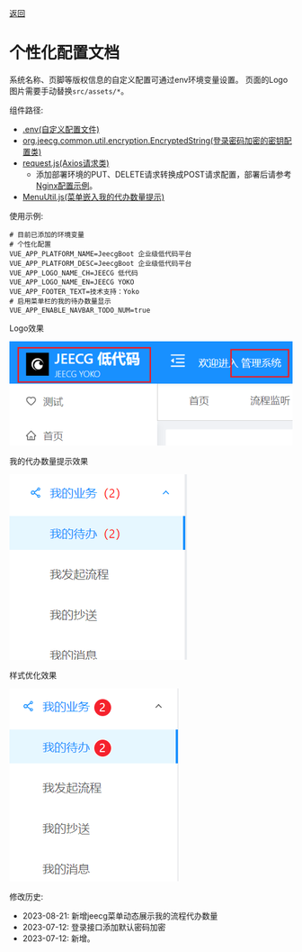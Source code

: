 [返回](../)

# 个性化配置文档

系统名称、页脚等版权信息的自定义配置可通过env环境变量设置。
页面的Logo图片需要手动替换`src/assets/*`。

组件路径: 
* [.env(自定义配置文件)](https://github.com/yoko-murasame/ant-design-vue-jeecg/blob/yoko/.env)
* [org.jeecg.common.util.encryption.EncryptedString(登录密码加密的密钥配置类)](https://github.com/yoko-murasame/jeecg-boot/blob/yoko-3.4.3last//jeecg-boot-base-core/src/main/java/org/jeecg/common/util/encryption/EncryptedString.java)
* [request.js(Axios请求类)](https://github.com/yoko-murasame/ant-design-vue-jeecg/blob/yoko/src/utils/request.js)
  * 添加部署环境的PUT、DELETE请求转换成POST请求配置，部署后请参考[Nginx配置示例](https://github.com/yoko-murasame/jeecg-boot/blob/yoko-3.4.3last/docs/DevOps/nginx)。
* [MenuUtil.js(菜单嵌入我的代办数量提示)](https://github.com/yoko-murasame/ant-design-vue-jeecg/blob/yoko/src/components/yoko/utils/MenuUtil.js)

使用示例:
```properties
# 目前已添加的环境变量
# 个性化配置
VUE_APP_PLATFORM_NAME=JeecgBoot 企业级低代码平台
VUE_APP_PLATFORM_DESC=JeecgBoot 企业级低代码平台
VUE_APP_LOGO_NAME_CH=JEECG 低代码
VUE_APP_LOGO_NAME_EN=JEECG YOKO
VUE_APP_FOOTER_TEXT=技术支持：Yoko
# 启用菜单栏的我的待办数量显示
VUE_APP_ENABLE_NAVBAR_TODO_NUM=true
```

Logo效果

![2023-08-21_14-42-17.png](./assets/个性化配置文档-1692600227635.png)

我的代办数量提示效果

![2023-08-21_14-46-09.png](./assets/个性化配置文档-1692600382231.png)

样式优化效果

![2023-08-21_15-23-42.png](./assets/个性化配置文档-1692602624011.png)


修改历史:
* 2023-08-21: 新增jeecg菜单动态展示我的流程代办数量
* 2023-07-12: 登录接口添加默认密码加密
* 2023-07-12: 新增。
